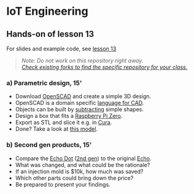 # IoT Engineering
## Hands-on of lesson 13
For slides and example code, see [lesson 13](../../../fhnw-iot/blob/master/13/README.md)

> *Note: Do not work on this repository right away.*<br/>
> *[Check existing forks to find the specific repository for your class.](../../network/members)*

### a) Parametric design, 15'
* Download [OpenSCAD](https://www.openscad.org/) and create a simple 3D design.
* OpenSCAD is a domain specific [language for CAD](https://en.wikibooks.org/wiki/OpenSCAD_User_Manual/The_OpenSCAD_Language).
* Objects can be built by [subtracting](https://en.wikibooks.org/wiki/OpenSCAD_User_Manual/The_OpenSCAD_Language#difference) simple shapes.
* Design a box that fits a [Raspberry Pi Zero](https://blog.protoneer.co.nz/raspberry-pi-zero-footprint-dimensions/).
* Export as STL and slice it e.g. in [Cura](https://ultimaker.com/software/ultimaker-cura).
* Done? Take a look at [this model](https://github.com/sgall17a/Raspi2_case/blob/master/rasppi2.scad).

### b) Second gen products, 15'
* Compare the [Echo Dot](https://www.ifixit.com/Teardown/Amazon+Echo+Dot+Teardown/61304) ([2nd gen](https://www.ifixit.com/Teardown/Amazon+Echo+Dot+2nd+Generation+Teardown/110989)) to the original [Echo](https://www.ifixit.com/Teardown/Amazon+Echo+Teardown/33953).
* What was changed, and what could be the rationale?
* If an injection mold is $10k, how much was saved?
* Which other parts could bring down the price?
* Be prepared to present your findings.

